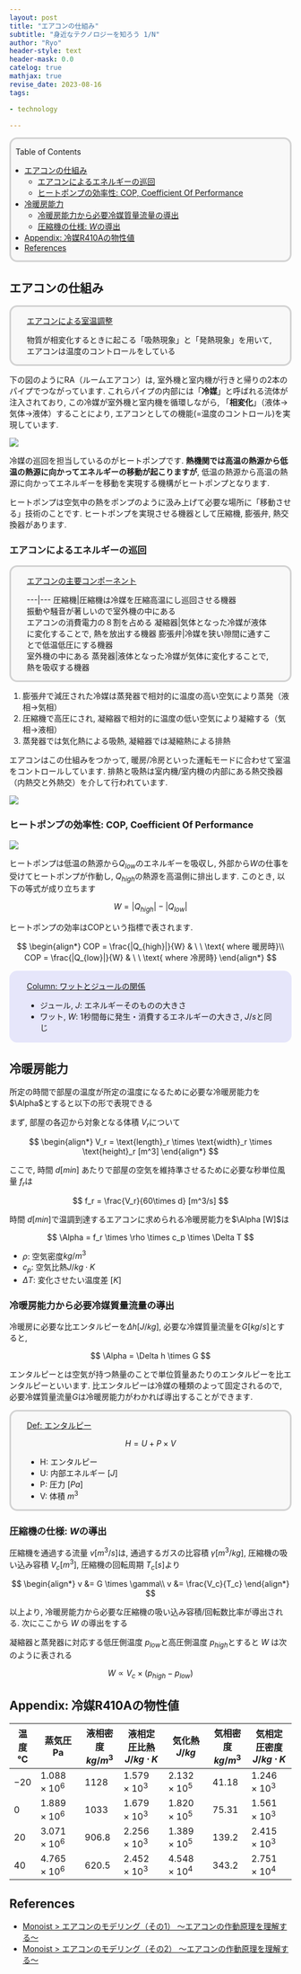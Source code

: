```yaml
---
layout: post
title: "エアコンの仕組み"
subtitle: "身近なテクノロジーを知ろう 1/N"
author: "Ryo"
header-style: text
header-mask: 0.0
catelog: true
mathjax: true
revise_date: 2023-08-16
tags:

- technology

---
```


<div style='border-radius: 1em; border-style:solid; border-color:#D3D3D3; background-color:#F8F8F8'>

<p class="h4">&nbsp;&nbsp;Table of Contents</p>

<!-- START doctoc generated TOC please keep comment here to allow auto update -->
<!-- DON'T EDIT THIS SECTION, INSTEAD RE-RUN doctoc TO UPDATE -->

- [エアコンの仕組み](#%E3%82%A8%E3%82%A2%E3%82%B3%E3%83%B3%E3%81%AE%E4%BB%95%E7%B5%84%E3%81%BF)
  - [エアコンによるエネルギーの巡回](#%E3%82%A8%E3%82%A2%E3%82%B3%E3%83%B3%E3%81%AB%E3%82%88%E3%82%8B%E3%82%A8%E3%83%8D%E3%83%AB%E3%82%AE%E3%83%BC%E3%81%AE%E5%B7%A1%E5%9B%9E)
  - [ヒートポンプの効率性: COP, Coefficient Of Performance](#%E3%83%92%E3%83%BC%E3%83%88%E3%83%9D%E3%83%B3%E3%83%97%E3%81%AE%E5%8A%B9%E7%8E%87%E6%80%A7-cop-coefficient-of-performance)
- [冷暖房能力](#%E5%86%B7%E6%9A%96%E6%88%BF%E8%83%BD%E5%8A%9B)
  - [冷暖房能力から必要冷媒質量流量の導出](#%E5%86%B7%E6%9A%96%E6%88%BF%E8%83%BD%E5%8A%9B%E3%81%8B%E3%82%89%E5%BF%85%E8%A6%81%E5%86%B7%E5%AA%92%E8%B3%AA%E9%87%8F%E6%B5%81%E9%87%8F%E3%81%AE%E5%B0%8E%E5%87%BA)
  - [圧縮機の仕様: $W$の導出](#%E5%9C%A7%E7%B8%AE%E6%A9%9F%E3%81%AE%E4%BB%95%E6%A7%98-w%E3%81%AE%E5%B0%8E%E5%87%BA)
- [Appendix: 冷媒R410Aの物性値](#appendix-%E5%86%B7%E5%AA%92r410a%E3%81%AE%E7%89%A9%E6%80%A7%E5%80%A4)
- [References](#references)

<!-- END doctoc generated TOC please keep comment here to allow auto update -->


</div>

## エアコンの仕組み

<div style='padding-left: 2em; padding-right: 2em; border-radius: 1em; border-style:solid; border-color:#D3D3D3; background-color:#F8F8F8'>
<p class="h4"><ins>エアコンによる室温調整</ins></p>

物質が相変化するときに起こる「吸熱現象」と「発熱現象」を用いて, エアコンは温度のコントロールをしている

</div>

下の図のようにRA（ルームエアコン）は, 室外機と室内機が行きと帰りの2本のパイプでつながっています. 
これらパイプの内部には「**冷媒**」と呼ばれる流体が注入されており, この冷媒が室外機と室内機を循環しながら, 「**相変化**」（液体→気体→液体）することにより, エアコンとしての機能(=温度のコントロール)を実現しています.

<img src="https://github.com/ryonakimageserver/omorikaizuka/blob/master/technology/2023-04-05-airconditioner.jpg?raw=true">

冷媒の巡回を担当しているのがヒートポンプです. **熱機関では高温の熱源から低温の熱源に向かってエネルギーの移動が起こりますが**, 低温の熱源から高温の熱源に向かってエネルギーを移動を実現する機構がヒートポンプとなります.

ヒートポンプは空気中の熱をポンプのように汲み上げて必要な場所に「移動させる」技術のことです.
ヒートポンプを実現させる機器として圧縮機, 膨張弁, 熱交換器があります.





### エアコンによるエネルギーの巡回

<div style='padding-left: 2em; padding-right: 2em; border-radius: 1em; border-style:solid; border-color:#D3D3D3; background-color:#F8F8F8'>
<p class="h4"><ins>エアコンの主要コンポーネント</ins></p>

---|---
圧縮機|圧縮機は冷媒を圧縮高温にし巡回させる機器<br>振動や騒音が著しいので室外機の中にある<br>エアコンの消費電力の８割を占める
凝縮器|気体となった冷媒が液体に変化することで, 熱を放出する機器
膨張弁|冷媒を狭い隙間に通すことで低温低圧にする機器<br>室外機の中にある
蒸発器|液体となった冷媒が気体に変化することで, 熱を吸収する機器


</div>

1. 膨張弁で減圧された冷媒は蒸発器で相対的に温度の高い空気により蒸発（液相→気相）
2. 圧縮機で高圧にされ, 凝縮器で相対的に温度の低い空気により凝縮する（気相→液相）
3. 蒸発器では気化熱による吸熱, 凝縮器では凝縮熱による排熱

エアコンはこの仕組みをつかって, 暖房/冷房といった運転モードに合わせて室温をコントロールしています.
排熱と吸熱は室内機/室内機の内部にある熱交換器（内熱交と外熱交）を介して行われています.

<img src="https://github.com/ryonakimageserver/omorikaizuka/blob/master/technology//2023-04-05-how-energy-move.jpg?raw=true">

### ヒートポンプの効率性: COP, Coefficient Of Performance

<img src="https://github.com/ryonakimageserver/omorikaizuka/blob/master/technology/2023-04-05-heat-pump.jpg?raw=true">

ヒートポンプは低温の熱源から$Q_{low}$のエネルギーを吸収し, 外部から$W$の仕事を受けてヒートポンプが作動し, $Q_{high}$の熱源を高温側に排出します. このとき, 以下の等式が成り立ちます

$$
W = |Q_{high}| - |Q_{low}|
$$

ヒートポンプの効率はCOPという指標で表されます. 

$$
\begin{align*}
COP = \frac{|Q_{high}|}{W} & \  \ \text{ where 暖房時}\\
COP = \frac{|Q_{low}|}{W} & \  \ \text{ where 冷房時}
\end{align*}
$$

<div style='padding-left: 2em; padding-right: 2em; border-radius: 1em; border-style:solid; border-color:#e6e6fa; background-color:#e6e6fa'>
<p class="h4"><ins>Column: ワットとジュールの関係</ins></p>

- ジュール, $J$: エネルギーそのものの大きさ
- ワット, $W$: 1秒間毎に発生・消費するエネルギーの大きさ, $J/s$と同じ

</div>



## 冷暖房能力

所定の時間で部屋の温度が所定の温度になるために必要な冷暖房能力を$\Alpha$とすると以下の形で表現できる

まず, 部屋の各辺から対象となる体積 $V_r$について

$$
\begin{align*}
V_r = \text{length}_r \times \text{width}_r \times \text{height}_r [m^3]
\end{align*}
$$

ここで, 時間 $d [min]$ あたりで部屋の空気を維持準させるために必要な秒単位風量 $f_r$は

$$
f_r = \frac{V_r}{60\times d} [m^3/s]
$$

時間 $d [min]$で温調到達するエアコンに求められる冷暖房能力を$\Alpha [W]$は

$$
\Alpha = f_r \times \rho \times c_p \times \Delta T
$$

- $\rho$: 空気密度$kg/m^3$
- $c_p$: 空気比熱$J/kg\cdot K$
- $\Delta T$: 変化させたい温度差 $[K]$



### 冷暖房能力から必要冷媒質量流量の導出

冷暖房に必要な比エンタルピーを$\Delta h [J/kg]$, 必要な冷媒質量流量を$G[kg/s]$とすると, 

$$
\Alpha = \Delta h \times G
$$

エンタルピーとは空気が持つ熱量のことで単位質量あたりのエンタルピーを比エンタルピーといいます. 比エンタルピーは冷媒の種類のよって固定されるので, 必要冷媒質量流量$G$は冷暖房能力がわかれば導出することができます.

<div style='padding-left: 2em; padding-right: 2em; border-radius: 1em; border-style:solid; border-color:#D3D3D3; background-color:#F8F8F8'>
<p class="h4"><ins>Def: エンタルピー</ins></p>

$$
H = U + P \times V
$$

- H: エンタルピー
- U: 内部エネルギー $[J]$
- P: 圧力 $[Pa]$
- V: 体積 $m^3$


</div>

### 圧縮機の仕様: $W$の導出

圧縮機を通過する流量 $v [m^3/s]$は, 通過するガスの比容積 $\gamma [m^3/kg]$, 圧縮機の吸い込み容積 $V_c [m^3]$, 圧縮機の回転周期 $T_c [s]$より

$$
\begin{align*}
v &= G \times \gamma\\
v &= \frac{V_c}{T_c}
\end{align*}
$$

以上より, 冷暖房能力から必要な圧縮機の吸い込み容積/回転数比率が導出される.
次にここから $W$ の導出をする

凝縮器と蒸発器に対応する低圧側温度 $p_{low}$と高圧側温度 $p_{high}$とすると
$W$ は次のように表される

$$
W \propto V_c \times (p_{high} - p_{low})
$$




## Appendix: 冷媒R410Aの物性値

|温度<br>℃|蒸気圧<br>Pa|液相密度<br>$kg/m^3$|液相定圧比熱<br>$J/kg\cdot K$|気化熱<br>$J/kg$|気相密度<br>$kg/m^3$|気相定圧密度<br>$J/kg\cdot K$|
|---|-----|-------|----------|-----|-------|---------|
|$-20$|$1.088\times 10^6$|$1128$|$1.579\times 10^3$|$2.132\times10^5$|$41.18$|$1.246\times10^3$|
|$0$|$1.889\times 10^6$|$1033$|$1.679\times 10^3$|$1.820\times10^5$|$75.31$|$1.561\times10^3$|
|$20$|$3.071\times 10^6$|$906.8$|$2.256\times 10^3$|$1.389\times10^5$|$139.2$|$2.415\times10^3$|
|$40$|$4.765\times 10^6$|$620.5$|$2.452\times 10^3$|$4.548\times10^4$|$343.2$|$2.751\times10^4$|






References
----

- [Monoist > エアコンのモデリング（その1） ～エアコンの作動原理を理解する～](https://monoist.itmedia.co.jp/mn/articles/2306/12/news030.html)
- [Monoist > エアコンのモデリング（その2） ～エアコンの作動原理を理解する～](https://monoist.itmedia.co.jp/mn/articles/2307/19/news003.html)